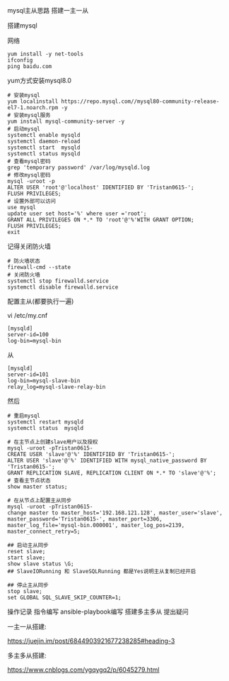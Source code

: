 mysql主从思路
搭建一主一从

搭建mysql

网络

```
yum install -y net-tools
ifconfig
ping baidu.com
```

yum方式安装mysql8.0

```shell
# 安装mysql
yum localinstall https://repo.mysql.com//mysql80-community-release-el7-1.noarch.rpm -y
# 安装mysql服务
yum install mysql-community-server -y
# 启动mysql
systemctl enable mysqld
systemctl daemon-reload
systemctl start  mysqld
systemctl status mysqld
# 查看mysql密码
grep 'temporary password' /var/log/mysqld.log
# 修改mysql密码
mysql -uroot -p
ALTER USER 'root'@'localhost' IDENTIFIED BY 'Tristan0615-';
FLUSH PRIVILEGES;
# 设置外部可以访问
use mysql
update user set host='%' where user ='root';
GRANT ALL PRIVILEGES ON *.* TO 'root'@'%'WITH GRANT OPTION;
FLUSH PRIVILEGES;
exit
```

记得关闭防火墙

```
# 防火墙状态
firewall-cmd --state
# 关闭防火墙
systemctl stop firewalld.service
systemctl disable firewalld.service 
```

配置主从(都要执行一遍)

vi /etc/my.cnf

```
[mysqld]
server-id=100
log-bin=mysql-bin
```

从

```
[mysqld]
server-id=101
log-bin=mysql-slave-bin
relay_log=mysql-slave-relay-bin
```



然后

```
# 重启mysql
systemctl restart mysqld
systemctl status  mysqld

# 在主节点上创建slave用户以及授权
mysql -uroot -pTristan0615-
CREATE USER 'slave'@'%' IDENTIFIED BY 'Tristan0615-';
ALTER USER 'slave'@'%' IDENTIFIED WITH mysql_native_password BY 'Tristan0615-';
GRANT REPLICATION SLAVE, REPLICATION CLIENT ON *.* TO 'slave'@'%';
# 查看主节点状态
show master status;

# 在从节点上配置主从同步
mysql -uroot -pTristan0615-
change master to master_host='192.168.121.128', master_user='slave', master_password='Tristan0615-', master_port=3306, master_log_file='mysql-bin.000001', master_log_pos=2139, master_connect_retry=5;

## 启动主从同步
reset slave;
start slave;
show slave status \G;
## SlaveIORunning 和 SlaveSQLRunning 都是Yes说明主从复制已经开启

## 停止主从同步
stop slave;
set GLOBAL SQL_SLAVE_SKIP_COUNTER=1; 
```

操作记录
指令编写
ansible-playbook编写
搭建多主多从
提出疑问





一主一从搭建:

https://juejin.im/post/6844903921677238285#heading-3



多主多从搭建:

https://www.cnblogs.com/ygqygq2/p/6045279.html